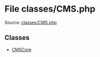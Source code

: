 File classes/CMS.php
=========

Source: [classes/CMS.php](https://github.com/PrestaShop/PrestaShop/blob/1.5.5.0/classes/CMS.php)


Classes
-------

* [CMSCore](class.CMSCore.md)

